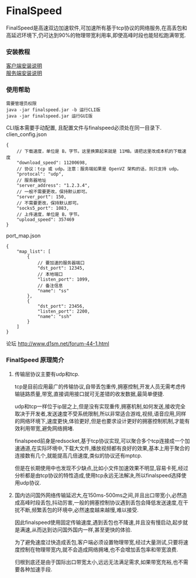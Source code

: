 # FinalSpeed
FinalSpeed是高速双边加速软件,可加速所有基于tcp协议的网络服务,在高丢包和高延迟环境下,仍可达到90%的物理带宽利用率,即使高峰时段也能轻松跑满带宽.

### 安装教程
[客户端安装说明](http://www.d1sm.net/thread-7-1-1.html)
<br />
[服务端安装说明](http://www.d1sm.net/thread-8-1-1.html)

### 使用帮助
```
需要管理员权限
java -jar finalspeed.jar -b 运行CLI版
java -jar finalspeed.jar 运行GUI版
```

CLI版本需要手动配置, 且配置文件与finalspeed必须处在同一目录下.
clien_config.json
```
{
    // 下载速度，单位是 B，字节。这里换算起来就是 11MB。请把这里改成本机的下载速度
    "download_speed": 11200698, 
    // 协议：tcp 或 udp。注意：服务端如果是 OpenVZ 架构的话，则只支持 udp。
    "protocal": "udp", 
    // 服务器地址
    "server_address": "1.2.3.4", 
    // 一般不需要更改，保持默认即可。
    "server_port": 150, 
    // 不需要更改，保持默认即可。
    "socks5_port": 1083, 
    // 上传速度，单位是 B，字节。
    "upload_speed": 357469
}
```
port_map.json
```
{
    "map_list": [
        {
            // 要加速的服务器端口
            "dst_port": 12345, 
            // 本地端口
            "listen_port": 1099, 
            // 备注信息
            "name": "ss"
        }, 
        {
            "dst_port": 23456, 
            "listen_port": 2200, 
            "name": "ssh"
        }
    ]
}
```

论坛 http://www.d1sm.net/forum-44-1.html

### FinalSpeed 原理简介
1.  传输层协议主要有udp和tcp.

    tcp是目前应用最广的传输协议,自带丢包重传,拥塞控制,开发人员无需考虑传输链路质量,带宽,直接调用接口就可无差错的收发数据,最简单便捷.
    
    udp和tcp一样位于ip层之上,但是没有实现重传,拥塞机制,如何发送,接收完全取决于开发者,发送速度不受系统限制,所以非常适合游戏,视频,语音应用,同样的网络环境下,速度更快,体验更好,但是也要求设计更好的拥塞控制机制,才能有效利用带宽,避免网络拥堵.
    
    finalspeed前身是redsocket,基于tcp协议实现,可以聚合多个tcp连接成一个加速通道,在实际环境中,下载大文件,播放视频都有良好的效果,基本上用于聚合的连接数有几个,就能提高几倍速度,类似的协议还有mptcp.
    
    但是在长期使用中也发现不少缺点,比如小文件加速效果不明显,容易卡死,经过分析都是由tcp协议的特性造成,使用tcp永远无法解决,所以finalspeed选择使用udp协议.
 
2.  国内访问国外网络传输延迟大,在150ms-500ms之间,并且出口带宽小,必然造成高峰时段丢包,抖动厉害,一般的拥塞控制协议遇到丢包会降低发送速度,在干扰不断,频繁丢包的环境中,必然速度越来越慢,难以接受.
    
    因此finalspeed使用固定传输速度,遇到丢包也不降速,并且没有慢启动,起步就是满速,从而达到访问国外国内一样,甚至更快的体验.
    
    为了避免速度过快造成丢包,客户端必须设置物理带宽,经过大量测试,只要将速度控制在物理带宽内,就不会造成网络拥堵,也不会增加丢包率和带宽浪费.
    
    归根到底还是由于国际出口带宽太小,远远无法满足需求,如果带宽充裕,也不需要各种加速手段.
